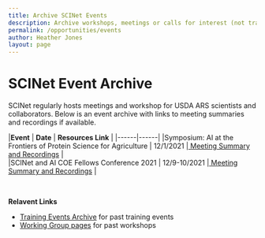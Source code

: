 ```yaml
---
title: Archive SCINet Events 
description: Archive workshops, meetings or calls for interest (not trainings)
permalink: /opportunities/events
author: Heather Jones
layout: page
---
```


# SCINet Event Archive

SCINet regularly hosts meetings and workshop for USDA ARS scientists and collaborators. Below is an event archive with links to meeting summaries and recordings if available. 

|**Event** | **Date** | **Resources Link** | 
|------|------|
|Symposium: AI at the Frontiers of Protein Science for Agriculture | 12/1/2021 |[ Meeting Summary and Recordings](https://scinet.usda.gov/training-archive/2021-12-01-protein-science-symposium/) |  
|SCINet and AI COE Fellows Conference 2021 | 12/9-10/2021 |[ Meeting Summary and Recordings](/training-archive/2021-11-09-Fellows-conference/) |  

<br>

**Relavent Links**
- [Training Events Archive](/training-archive/) for past training events
- [Working Group pages](/working-groups/) for past workshops 
